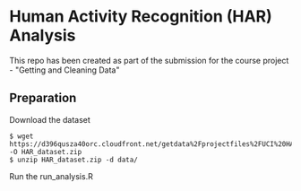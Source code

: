 # Human Activity Recognition (HAR) Analysis

This repo has been created as part of the submission for
the course project - "Getting and Cleaning Data" 

## Preparation

Download the dataset

```
$ wget https://d396qusza40orc.cloudfront.net/getdata%2Fprojectfiles%2FUCI%20HAR%20Dataset.zip -O HAR_dataset.zip
$ unzip HAR_dataset.zip -d data/
```

Run the run_analysis.R


